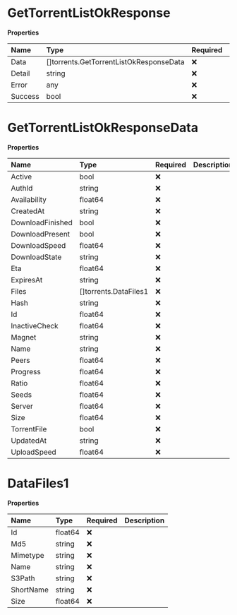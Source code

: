 # GetTorrentListOkResponse

**Properties**

| Name    | Type                                    | Required | Description |
| :------ | :-------------------------------------- | :------- | :---------- |
| Data    | []torrents.GetTorrentListOkResponseData | ❌       |             |
| Detail  | string                                  | ❌       |             |
| Error   | any                                     | ❌       |             |
| Success | bool                                    | ❌       |             |

# GetTorrentListOkResponseData

**Properties**

| Name             | Type                  | Required | Description |
| :--------------- | :-------------------- | :------- | :---------- |
| Active           | bool                  | ❌       |             |
| AuthId           | string                | ❌       |             |
| Availability     | float64               | ❌       |             |
| CreatedAt        | string                | ❌       |             |
| DownloadFinished | bool                  | ❌       |             |
| DownloadPresent  | bool                  | ❌       |             |
| DownloadSpeed    | float64               | ❌       |             |
| DownloadState    | string                | ❌       |             |
| Eta              | float64               | ❌       |             |
| ExpiresAt        | string                | ❌       |             |
| Files            | []torrents.DataFiles1 | ❌       |             |
| Hash             | string                | ❌       |             |
| Id               | float64               | ❌       |             |
| InactiveCheck    | float64               | ❌       |             |
| Magnet           | string                | ❌       |             |
| Name             | string                | ❌       |             |
| Peers            | float64               | ❌       |             |
| Progress         | float64               | ❌       |             |
| Ratio            | float64               | ❌       |             |
| Seeds            | float64               | ❌       |             |
| Server           | float64               | ❌       |             |
| Size             | float64               | ❌       |             |
| TorrentFile      | bool                  | ❌       |             |
| UpdatedAt        | string                | ❌       |             |
| UploadSpeed      | float64               | ❌       |             |

# DataFiles1

**Properties**

| Name      | Type    | Required | Description |
| :-------- | :------ | :------- | :---------- |
| Id        | float64 | ❌       |             |
| Md5       | string  | ❌       |             |
| Mimetype  | string  | ❌       |             |
| Name      | string  | ❌       |             |
| S3Path    | string  | ❌       |             |
| ShortName | string  | ❌       |             |
| Size      | float64 | ❌       |             |

